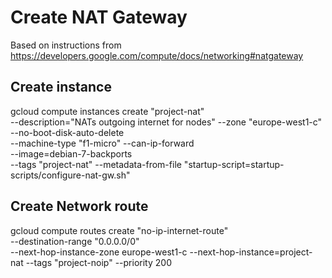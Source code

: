 # Create NAT Gateway

Based on instructions from
https://developers.google.com/compute/docs/networking#natgateway

## Create instance

gcloud compute instances create "project-nat" \
--description="NATs outgoing internet for nodes" --zone "europe-west1-c" \
--no-boot-disk-auto-delete \
--machine-type "f1-micro" --can-ip-forward \
--image=debian-7-backports \
--tags "project-nat" --metadata-from-file "startup-script=startup-scripts/configure-nat-gw.sh"

## Create Network route

gcloud compute routes create "no-ip-internet-route" \
--destination-range "0.0.0.0/0" \
--next-hop-instance-zone europe-west1-c --next-hop-instance=project-nat --tags "project-noip" --priority 200
